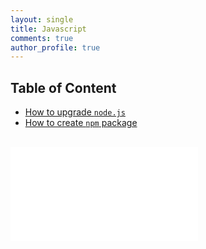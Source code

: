 ```yaml
---
layout: single
title: Javascript
comments: true
author_profile: true
---
```


## Table of Content

* [How to upgrade `node.js`](./upgrade-node.md)
* [How to create `npm` package](./create-npm-package.md)

<br/>

<iframe data-aa="1180202" src="//acceptable.a-ads.com/1180202?size=Adaptive&background_color=141010&text_color=ff9f00&title_color=ff9900&title_hover_color=ff9900&link_color=ff9900&link_hover_color=ff9900" scrolling="no" style="border:0px; padding:0; overflow:hidden" allowtransparency="true"></iframe>
